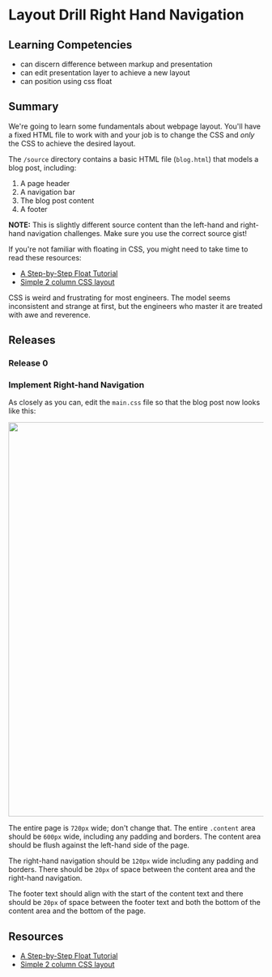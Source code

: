 # Layout Drill Right Hand Navigation

## Learning Competencies

* can discern difference between markup and presentation
* can edit presentation layer to achieve a new layout
* can position using css float

## Summary

We're going to learn some fundamentals about webpage layout.  You'll have a
fixed HTML file to work with and your job is to change the CSS and *only* the
CSS to achieve the desired layout.

The `/source` directory contains a basic HTML file (`blog.html`) that models a blog post, including:

1. A page header
2. A navigation bar
3. The blog post content
4. A footer

**NOTE:** This is slightly different source content than the left-hand and right-hand
navigation challenges.  Make sure you use the correct source gist!

If you're not familiar with floating in CSS, you might need to take time to
read these resources:

* [A Step-by-Step Float Tutorial][]
* [Simple 2 column CSS layout][]

CSS is weird and frustrating for most engineers.  The model seems inconsistent
and strange at first, but the engineers who master it are treated with awe and
reverence.

## Releases

### Release 0

### Implement Right-hand Navigation

As closely as you can, edit the `main.css` file so that the blog post now looks like this:

<a href="http://cl.ly/image/1J3g0O060b3k" target="_blank"><img
src="http://f.cl.ly/items/263S160T3a2H3j1F3S23/Screen%20Shot%202013-02-16%20at%207.14.14%20PM.png"
width="780"></a>

The entire page is `720px` wide; don't change that.  The entire `.content` area
should be `600px` wide, including any padding and borders.  The content area
should be flush against the left-hand side of the page.

The right-hand navigation should be `120px` wide including any padding and
borders.  There should be `20px` of space between the content area and the
right-hand navigation.

The footer text should align with the start of the content text and there
should be `20px` of space between the footer text and both the bottom of the
content area and the bottom of the page.

## Resources

* [A Step-by-Step Float Tutorial][]
* [Simple 2 column CSS layout][]

[A Step-by-Step Float Tutorial]: http://css.maxdesign.com.au/floatutorial/.
[Simple 2 column CSS layout]: http://www.456bereastreet.com/lab/developing_with_web_standards/csslayout/2-col/

